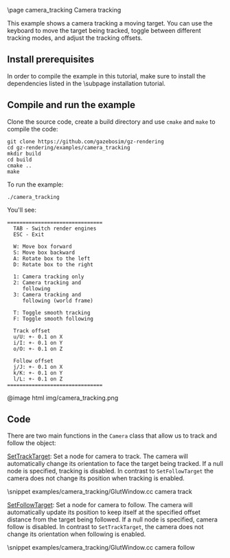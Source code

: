 \page camera_tracking Camera tracking

This example shows a camera tracking a moving target. You can use the keyboard to move the target being tracked, toggle between different tracking modes, and adjust the tracking offsets.

## Install prerequisites

In order to compile the example in this tutorial, make sure to install the
dependencies listed in the \subpage installation tutorial.

## Compile and run the example

Clone the source code, create a build directory and use `cmake` and `make` to compile the code:

```{.sh}
git clone https://github.com/gazebosim/gz-rendering
cd gz-rendering/examples/camera_tracking
mkdir build
cd build
cmake ..
make
```

To run the example:

```{.sh}
./camera_tracking
```

You'll see:

```{.sh}
===============================
  TAB - Switch render engines
  ESC - Exit

  W: Move box forward
  S: Move box backward
  A: Rotate box to the left
  D: Rotate box to the right

  1: Camera tracking only
  2: Camera tracking and
     following
  3: Camera tracking and
     following (world frame)

  T: Toggle smooth tracking
  F: Toggle smooth following

  Track offset
  u/U: +- 0.1 on X
  i/I: +- 0.1 on Y
  o/O: +- 0.1 on Z

  Follow offset
  j/J: +- 0.1 on X
  k/K: +- 0.1 on Y
  l/L: +- 0.1 on Z
===============================

```

@image html img/camera_tracking.png

## Code

There are two main functions in the `Camera` class that allow us to track and follow the object:

[SetTrackTarget](https://gazebosim.org/api/rendering/7.0/classignition_1_1rendering_1_1Camera.html#a492d6ad21711d6050ccda1a96676f8fe): Set a node for camera to track. The camera will automatically change its orientation to face the target being tracked. If a null node is specified, tracking is disabled. In contrast to `SetFollowTarget` the camera does not change its position when tracking is enabled.

\snippet examples/camera_tracking/GlutWindow.cc camera track

[SetFollowTarget](https://gazebosim.org/api/rendering/7.0/classignition_1_1rendering_1_1Camera.html#ae5dac859964f1c47eba4d46d6d3ef9f9): Set a node for camera to follow. The camera will automatically update its position to keep itself at the specified offset distance from the target being followed. If a null node is specified, camera follow is disabled. In contrast to `SetTrackTarget`, the camera does not change its orientation when following is enabled.

\snippet examples/camera_tracking/GlutWindow.cc camera follow

